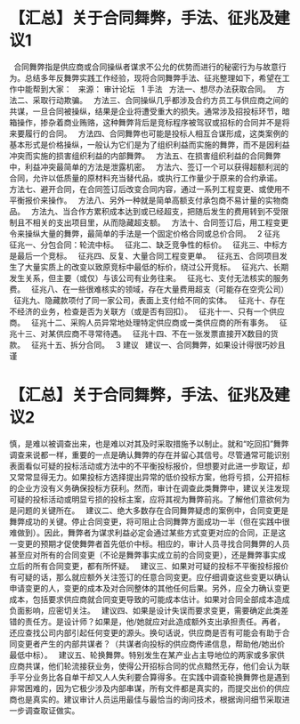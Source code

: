 # 【汇总】关于合同舞弊，手法、征兆及建议1

 
合同舞弊指是供应商或合同操纵者谋求不公允的优势而进行的秘密行为与故意行为。总结多年反舞弊实践工作经验，现将合同舞弊手法、征兆整理如下，希望在工作中能帮到大家：
 
来源： 审计论坛
 
1
手法
 
方法一、想尽办法获取合同。
 
方法二、采取行动欺骗。
 
方法三、合同操纵几乎都涉及合约方员工与供应商之间的共谋，一旦合同被操纵，结果是企业将遭受重大的损失。通常涉及招投标环节，暗箱操作，掺杂着商业贿赂，这种舞弊背后是竞标程序被驾驭或招标的合同并不是将来要履行的合同。
 
方法四、合同舞弊也可能是投标人相互合谋形成，这类案例的基本形式是价格操纵，一般认为它们是为了组织利益而实施的舞弊，而不是因利益冲突而实施的损害组织利益的内部舞弊。
 
方法五、在损害组织利益的合同舞弊中，利益冲突最简单的方法是泄露机密。
 
方法六、签订一个可以获得超额利润的合同，允许以低质量的原材料充当替代品，或执行工作量少于原来的合约承诺。
 
方法七、避开合同，在合同签订后改变合同内容，通过一系列工程变更、或使用不平衡报价来操作。
 
方法八、另外一种就是简单高额支付承包商不易计量的实物商品。
 
方法九、当合作方累积成本达到或已经超支，把随后发生的费用转到不受限制且不相关的支出项目里，从而隐藏超支额。
 
方法十、合同签订后，用工程变更令来操纵大量的舞弊，最简单的手法是一个固定价格合同或总价合同。
 
2
征兆
 
征兆一、分包合同：轮流中标。
 
征兆二、缺乏竞争性的标价。
 
征兆三、中标方是最后一个竞标。
 
征兆四、反复、大量合同工程变更单。
 
征兆五、合同项目发生了大量实质上的改变以致原竞标中最低的标价，绕过公开竞标。
 
征兆六、长期发生关系，但主要（或仅）与该公司有业务往来。
 
征兆七、支付无法核实的服务费。
 
征兆八、在一些很难核实的领域，存在大量费用超支（可能存在空壳公司）
 
征兆九、隐藏款项付了同一家公司，表面上支付给不同的实体。
 
征兆十、存在不经济的业务，检查是否为关联方（或是否有回扣）。
 
征兆十一、只有一个供应商。
 
征兆十二、采购人员异常地处理特定供应商或一类供应商的所有事务。
 
征兆十三、对某供应商不寻常待遇。
 
征兆十四、不在一张发票直接开X数目的货款。
 
征兆十五、拆分合同。
 
3
建议
 
建议一、合同舞弊，如果设计得很巧妙且谨

# 【汇总】关于合同舞弊，手法、征兆及建议2

慎，是难以被调查出来，也是难以对其及时采取措施予以制止。就和“吃回扣”舞弊调查来说都一样，重要的一点是确认舞弊的存在并留心其信号。尽管通常可能识别表面看似可疑的投标活动或方法中的不平衡投标报价，但想要对此进一步取证，却又常常显得无力。如果投标方选择提出异常的低价投标方案，他将亏损，公开招标的企业方没有义务确保投标方获利。然而，审计在调查此类舞弊中，建议关注发现可疑的投标活动或明显亏损的投标主案，应将其视为舞弊前兆。了解他们意欲何为是问题的关键所在。
 
建议二、绝大多数存在合同舞弊疑虑的案例中，合同变更是舞弊成功的关键。停止合同变更，将可阻止合同舞弊方面成功一半（但在实践中很难做到）。因此，舞弊者为谋求利益必定会通过某些方式变更对应的合同，正是这一变更的预期才促使舞弊者首先低价中标。相应的，审计人员寻找合同舞弊的人员甚至应对所有的合同变更（不论是舞弊事实成立前的合同变更），还是舞弊事实成立后的所有合同变更，都有所怀疑。
 
建议三、如果对可疑的投标不平衡投标报价有可疑的话，那么就应额外关注签订的任意合同变更。应仔细调查这些变更以确认申请变更的人，变更的成本及对合同整体的其他任何后果。另外，应全力确认变更成本，包括要求供应商就合同变更导致的可能成本估计。如果对合同全部成本造成负面影响，应密切关注。
 
建议四、如果是设计失误而要求变更，需要确定此类差错的责任方。是设计师？如果是，他/她就应对此造成额外支出承担责任。再者，还应查找公司内部引起任何变更的源头。换句话说，供应商是否有可能会有助于合同变更者产生的内部共谋者？（共谋者向投标的供应商传递信息，帮助他/她出价最低中标）。
 
建议五、轮换舞弊。特别发生在某产业占主导地位的两家或多家供应商共谋，他们轮流接获业务，使得公开招标合同的优点黯然无存，他们会认为联手平分业务比各自单干却又人人失利要合算得多。在实践中调查轮换舞弊也是遇到非常困难的，因为它极少涉及内部串谋，所有文件都是真实的，而提交出价的供应商也是真实的。建议审计人员运用最佳与最恰当的询问技术，根据询问细节采取进一步调查取证做实。
 


